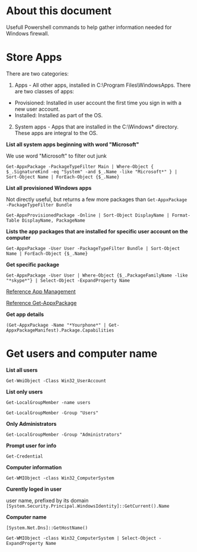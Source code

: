 
# About this document
Usefull Powershell commands to help gather information needed for Windows firewall.

# Store Apps

There are two categories:

1. Apps - All other apps, installed in C:\Program Files\WindowsApps. There are two classes of apps:
- Provisioned: Installed in user account the first time you sign in with a new user account.
- Installed: Installed as part of the OS.
2. System apps - Apps that are installed in the C:\Windows* directory. These apps are integral to the OS.

**List all system apps beginning with word "Microsoft"**

We use word "Microsoft" to filter out junk

```Get-AppxPackage -PackageTypeFilter Main | Where-Object { $_.SignatureKind -eq "System" -and $_.Name -like "Microsoft*" } | Sort-Object Name | ForEach-Object {$_.Name}```

**List all provisioned Windows apps**

Not directly useful, but returns a few more packages than `Get-AppxPackage -PackageTypeFilter Bundle`

```Get-AppxProvisionedPackage -Online | Sort-Object DisplayName | Format-Table DisplayName, PackageName```

**Lists the app packages that are installed for specific user account on the computer**

```Get-AppxPackage -User User -PackageTypeFilter Bundle | Sort-Object Name | ForEach-Object {$_.Name}```

**Get specific package**

```Get-AppxPackage -User User | Where-Object {$_.PackageFamilyName -like "*skype*"} | Select-Object -ExpandProperty Name```

[Reference App Management](https://docs.microsoft.com/en-us/windows/application-management/apps-in-windows-10)

[Reference Get-AppxPackage](https://docs.microsoft.com/en-us/powershell/module/appx/get-appxpackage?view=win10-ps)

**Get app details**

```(Get-AppxPackage -Name "*Yourphone*" | Get-AppxPackageManifest).Package.Capabilities```

# Get users and computer name

**List all users**

```Get-WmiObject -Class Win32_UserAccount```

**List only users**

```Get-LocalGroupMember -name users```

```Get-LocalGroupMember -Group "Users"```

**Only Administrators**

```Get-LocalGroupMember -Group "Administrators"```

**Prompt user for info**

```Get-Credential```

**Computer information**

```Get-WMIObject -class Win32_ComputerSystem```

**Curently loged in user**

user name, prefixed by its domain\
```[System.Security.Principal.WindowsIdentity]::GetCurrent().Name```

**Computer name**

```[System.Net.Dns]::GetHostName()```

```Get-WMIObject -class Win32_ComputerSystem | Select-Object -ExpandProperty Name```
